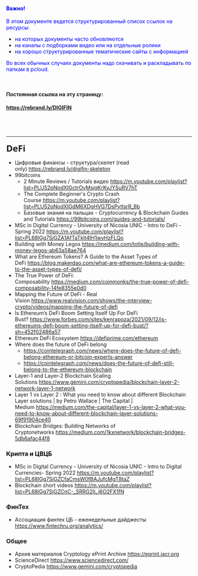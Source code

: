 <h4><b style="color: rgb(0, 0, 255); -webkit-text-size-adjust: 100%;">Важно!</b></h4><p><font color="#0000ff">В этом документе ведется структурированный список ссылок на ресурсы:</font></p><ul><li><font color="#0000ff">на которых документы часто обновляются</font></li><li><font color="#0000ff">на каналы с подборками видео или на отдельные ролики</font></li><li><font color="#0000ff">на хорошо структурированные тематические сайты с информацией</font></li></ul><p><font color="#0000ff">Во всех обычных случаях документы надо скачивать и раскладывать по папкам в pcloud.</font></p><p><font color="#0000ff">&nbsp;</font></p><h4><b>Постоянная ссылка на эту страницу:</b></h4><h4><a href="https://rebrand.ly/digifin" target="_blank"><b>https://rebrand.ly/DIGIFIN</b></a><a href="https://rebrand.ly/digifin" target="_blank"></a></h4><h6><br></h6><hr><p><b style="font-family: &quot;open sans&quot;, Helvetica, Arial; font-size: 24px; -webkit-text-size-adjust: 100%;">DeFi</b><br></p><ul><li>Цифровые финансы - структура/скелет (read only)&nbsp;<a href="https://rebrand.ly/digifin-skeleton">https://rebrand.ly/digifin-skeleton</a></li><li>99bitcoins<ul><li><span style="caret-color: rgb(255, 255, 255); -webkit-text-size-adjust: 100%;">2 Minute Reviews / Tutorials&nbsp;видео&nbsp;</span><a href="https://m.youtube.com/playlist?list=PLU52pNodXIGctrOyMsjqKrKyJYSuRV7hT" target="_blank">https://m.youtube.com/playlist?list=PLU52pNodXIGctrOyMsjqKrKyJYSuRV7hT</a></li><li>The Complete Beginner's Crypto Crash Course&nbsp;<a href="https://m.youtube.com/playlist?list=PLU52pNodXIGdM6XDgHVG7DsPytlsrR_6b">https://m.youtube.com/playlist?list=PLU52pNodXIGdM6XDgHVG7DsPytlsrR_6b</a></li><li>Базовые знания на пальцах - Cryptocurrency &amp; Blockchain Guides and Tutorials <a href="https://99bitcoins.com/guides-and-tutorials/" target="_blank">https://99bitcoins.com/guides-and-tutorials/</a></li></ul></li><li>MSc in Digital Currency - University of Nicosia&nbsp;<span style="-webkit-text-size-adjust: 100%;">UNIC - Intro to DeFi - Spring 2022 </span><a href="https://m.youtube.com/playlist?list=PL68lGg7SjGZA1AfTaTklt4IH1wyHzFLQo" target="_blank">https://m.youtube.com/playlist?list=PL68lGg7SjGZA1AfTaTklt4IH1wyHzFLQo</a></li><li>Building with Money Legos&nbsp;<a href="https://medium.com/totle/building-with-money-legos-ab63a58ae764">https://medium.com/totle/building-with-money-legos-ab63a58ae764</a></li><li>What are Ethereum Tokens? A Guide to the Asset Types of DeFi&nbsp;<a href="https://blog.makerdao.com/what-are-ethereum-tokens-a-guide-to-the-asset-types-of-defi/">https://blog.makerdao.com/what-are-ethereum-tokens-a-guide-to-the-asset-types-of-defi/</a></li><li>The True Power of DeFi: Composability&nbsp;<a href="https://medium.com/coinmonks/the-true-power-of-defi-composability-14fe8355e0d0">https://medium.com/coinmonks/the-true-power-of-defi-composability-14fe8355e0d0</a></li><li>Mapping the Future of DeFi - Real Vision&nbsp;<a href="https://www.realvision.com/shows/the-interview-crypto/videos/mapping-the-future-of-defi">https://www.realvision.com/shows/the-interview-crypto/videos/mapping-the-future-of-defi</a></li><li>Is Ethereum’s DeFi Boom Setting Itself Up For DeFi Bust?&nbsp;<a href="https://www.forbes.com/sites/kenrapoza/2021/09/12/is-ethereums-defi-boom-setting-itself-up-for-defi-bust/?sh=452f02486a57">https://www.forbes.com/sites/kenrapoza/2021/09/12/is-ethereums-defi-boom-setting-itself-up-for-defi-bust/?sh=452f02486a57</a></li><li>Ethereum DeFi Ecosystem&nbsp;<a href="https://defiprime.com/ethereum">https://defiprime.com/ethereum</a></li><li>Where does the future of DeFi belong&nbsp;<ul><li><a href="https://cointelegraph.com/news/where-does-the-future-of-defi-belong-ethereum-or-bitcoin-experts-answer" target="_blank">https://cointelegraph.com/news/where-does-the-future-of-defi-belong-ethereum-or-bitcoin-experts-answer</a></li><li><a href="https://cointelegraph.com/news/does-the-future-of-defi-still-belong-to-the-ethereum-blockchain">https://cointelegraph.com/news/does-the-future-of-defi-still-belong-to-the-ethereum-blockchain</a></li></ul></li><li>Layer-1 and Layer-2 Blockchain Scaling Solutions&nbsp;<a href="https://www.gemini.com/cryptopedia/blockchain-layer-2-network-layer-1-network">https://www.gemini.com/cryptopedia/blockchain-layer-2-network-layer-1-network</a></li><li>Layer 1 vs Layer 2 : What you need to know about different Blockchain Layer solutions | by Petro Wallace | The Capital | Medium&nbsp;<a href="https://medium.com/the-capital/layer-1-vs-layer-2-what-you-need-to-know-about-different-blockchain-layer-solutions-69f91904ce40">https://medium.com/the-capital/layer-1-vs-layer-2-what-you-need-to-know-about-different-blockchain-layer-solutions-69f91904ce40</a></li><li>Blockchain Bridges: Building Networks of Cryptonetworks&nbsp;<a href="https://medium.com/1kxnetwork/blockchain-bridges-5db6afac44f8">https://medium.com/1kxnetwork/blockchain-bridges-5db6afac44f8</a></li></ul><h3 style="color: rgb(0, 0, 0);"><b>Крипта и ЦВЦБ</b></h3><ul><li><span style="-webkit-text-size-adjust: 100%;"><span style="-webkit-text-size-adjust: none;">MSc in Digital Currency - University of Nicosia&nbsp;</span>UNIC - Intro to Digital Currencies- Spring 2022&nbsp;</span><a href="https://m.youtube.com/playlist?list=PL68lGg7SjGZCfaCmsW0fBAJufcMgT8taZ" target="_blank">https://m.youtube.com/playlist?list=PL68lGg7SjGZCfaCmsW0fBAJufcMgT8taZ</a><a href="https://m.youtube.com/playlist?list=PL68lGg7SjGZCfaCmsW0fBAJufcMgT8taZ" style="-webkit-text-size-adjust: 100%;"></a></li><li>Blockchain short videos&nbsp;<a href="https://m.youtube.com/playlist?list=PL68lGg7SjGZCnC-_SRRG2Ij_j6O2FX1fN">https://m.youtube.com/playlist?list=PL68lGg7SjGZCnC-_SRRG2Ij_j6O2FX1fN</a></li></ul><h3><b>ФинТех</b></h3><ul><li>Ассоциация финтех ЦБ - еженедельные дайджесты <a href="https://www.fintechru.org/analytics/" target="_blank">https://www.fintechru.org/analytics/</a></li></ul><h3><b>Общее</b></h3><ul><li>Архив материалов Cryptology ePrint Archive <a href="https://eprint.iacr.org" target="_blank">https://eprint.iacr.org</a><a href="https://eprint.iacr.org" target="_blank"></a></li><li>ScienceDirect&nbsp;<a href="https://www.sciencedirect.com/" target="_blank">https://www.sciencedirect.com/</a><a href="https://www.sciencedirect.com/"></a></li><li>CryptoPedia&nbsp;<a href="https://www.gemini.com/cryptopedia">https://www.gemini.com/cryptopedia</a></li></ul><p><br></p>
